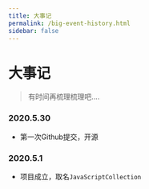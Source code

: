 ```yaml
---
title: 大事记
permalink: /big-event-history.html
sidebar: false
---
```


# 大事记

> 有时间再梳理梳理吧....

### 2020.5.30

- 第一次Github提交，开源

### 2020.5.1

- 项目成立，取名`JavaScriptCollection`

